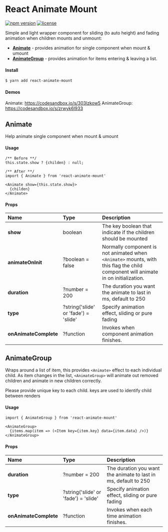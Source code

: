# React Animate Mount

[![npm version](https://img.shields.io/npm/v/react-animate-mount.svg)](https://www.npmjs.com/package/react-animate-mount)
[![license](https://img.shields.io/github/license/mashape/apistatus.svg?maxAge=2592000)](https://github.com/mingruizhang/react-animate-mount/blob/master/LICENSE)

Simple and light wrapper component for sliding (to auto height) and fading animation when children mounts and unmount:
* [**Animate**](https://github.com/MingruiZhang/react-animate-mount#animate) - provides animation for single component when mount & umount
* [**AnimateGroup**](https://github.com/MingruiZhang/react-animate-mount#animategroup) - provides animation for items entering & leaving a list.

#### Install

```bash
$ yarn add react-animate-mount
```

#### Demos

Animate: https://codesandbox.io/s/303lzkow5
AnimateGroup: https://codesandbox.io/s/zrwyk6l933


## Animate

Help animate single component when mount & umount

#### Usage

```
/** Before **/
this.state.show ? {childen} : null;

/** After **/
import { Animate } from 'react-animate-mount'

<Animate show={this.state.show}>
  {childen}
</Animate>
```

#### Props

| Name                                               | Type            | Description                     |
| :------------------------------------------------- | :------------------------------------------------- | :--------------------------------------------------------------------------------------------------------------------------------------------------------------------------------------- |
| **show**        | boolean    | The key boolean that indicate if the children should be mounted    |
| **animateOnInit** | ?boolean = false | Normally component is not animated when `<Animate>` mounts, with this flag the child component will animate in on initialization.   |
| **duration**       | ?number = 200 | The duration you want the animate to last in ms, default to 250 |
| **type**       | ?string('slide' or 'fade') = 'slide' | Specify animation effect, sliding or pure fading |
| **onAnimateComplete**       | ?function | Invokes when component animation finishes. |


## AnimateGroup

Wraps around a list of item, this provides `<Animate>` effect to each individual child. As item changes in the list, `<AnimateGroup>` will animate out removed children and animate in new children correctly.

Please provide unique key to each child. keys are used to identify child between renders

#### Usage

```
import { AnimateGroup } from 'react-animate-mount'

<AnimateGroup>
  {items.map(item => (<Item key={item.key} data={item.data} />)}
</AnimateGroup>
```

#### Props

| Name                                               | Type           | Description                     |
| :------------------------------------------------- | :------------------------------------------------- | :--------------------------------------------------------------------------------------------------------------------------------------------------------------------------------------- |
| **duration**       | ?number = 200 | The duration you want the animate to last in ms, default to 250 |
| **type**       | ?string('slide' or 'fade') = 'slide' | Specify animation effect, sliding or pure fading |
| **onAnimateComplete**       | ?function | Invokes when each time animation finishes. |



